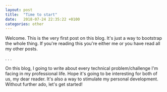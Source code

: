 ```yaml
---
layout: post
title:  "Time to start"
date:   2018-07-24 22:35:22 +0100
categories: other
---
```


Welcome. This is the very first post on this blog. It's just a way to bootstrap the whole thing. If you're reading this you're either me or you have read all my other posts.

.
.
.

On this blog, I going to write about every technical problem/challenge I'm facing in my professional life. Hope it's going to be interesting for both of us, my dear reader. It's also a way to stimulate my personal development. Without further ado, let's get started!
